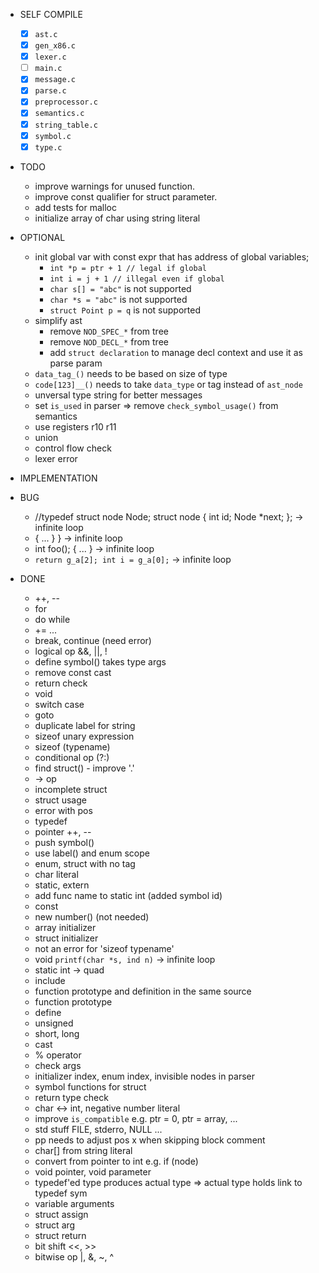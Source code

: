 * SELF COMPILE
  - [x] `ast.c`
  - [x] `gen_x86.c`
  - [x] `lexer.c`
  - [ ] `main.c`
  - [x] `message.c`
  - [x] `parse.c`
  - [x] `preprocessor.c`
  - [x] `semantics.c`
  - [x] `string_table.c`
  - [x] `symbol.c`
  - [x] `type.c`

* TODO
  - improve warnings for unused function.
  - improve const qualifier for struct parameter.
  - add tests for malloc
  - initialize array of char using string literal

* OPTIONAL
  - init global var with const expr that has address of global variables;
    - `int *p = ptr + 1 // legal if global`
    - `int i = j + 1 // illegal even if global`
    - `char s[] = "abc"` is not supported
    - `char *s = "abc"` is not supported
    - `struct Point p = q` is not supported
  - simplify ast
    - remove `NOD_SPEC_*` from tree
    - remove `NOD_DECL_*` from tree
    - add `struct declaration` to manage decl context and use it as parse param
  - `data_tag_()` needs to be based on size of type
  - `code[123]__()` needs to take `data_type` or tag instead of `ast_node`
  - unversal type string for better messages
  - set `is_used` in parser => remove `check_symbol_usage()` from semantics
  - use registers r10 r11
  - union
  - control flow check
  - lexer error

* IMPLEMENTATION

* BUG
  - //typedef struct node Node;
    struct node {
        int id;
        Node *next;
    };
    -> infinite loop
  - { ...  } } -> infinite loop
  - int foo(); { ...  } -> infinite loop
  - `return g_a[2]; int i = g_a[0];` -> infinite loop

* DONE
  - ++, --
  - for
  - do while
  - += ...
  - break, continue (need error)
  - logical op &&, ||, !
  - define symbol() takes type args
  - remove const cast
  - return check
  - void
  - switch case
  - goto
  - duplicate label for string
  - sizeof unary expression
  - sizeof (typename)
  - conditional op (?:)
  - find struct() - improve '.'
  - -> op
  - incomplete struct
  - struct usage
  - error with pos
  - typedef
  - pointer ++, --
  - push symbol()
  - use label() and enum scope
  - enum, struct with no tag
  - char literal
  - static, extern
  - add func name to static int (added symbol id)
  - const
  - new number() (not needed)
  - array initializer
  - struct initializer
  - not an error for 'sizeof typename'
  - void `printf(char *s, ind n)` -> infinite loop
  - static int -> quad
  - include
  - function prototype and definition in the same source
  - function prototype
  - define
  - unsigned
  - short, long
  - cast
  - % operator
  - check args
  - initializer index, enum index, invisible nodes in parser
  - symbol functions for struct 
  - return type check
  - char <-> int, negative number literal
  - improve `is_compatible` e.g. ptr = 0, ptr = array, ...
  - std stuff FILE, stderro, NULL ...
  - pp needs to adjust pos x when skipping block comment
  - char[] from string literal
  - convert from pointer to int e.g. if (node)
  - void pointer, void parameter
  - typedef'ed type produces actual type => actual type holds link to typedef sym
  - variable arguments
  - struct assign
  - struct arg
  - struct return
  - bit shift <<, >>
  - bitwise op |, &, ~, ^
